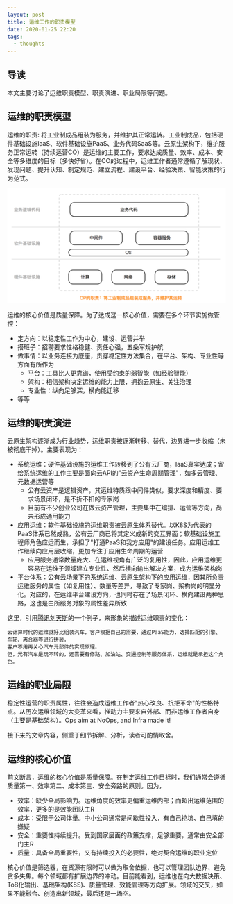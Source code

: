 ```yaml
---
layout: post
title: 运维工作的职责模型
date: 2020-01-25 22:20
tags:
  - thoughts
---
```


## 导读
本文主要讨论了运维职责模型、职责演进、职业局限等问题。

## 运维的职责模型
运维的职责: 将工业制成品组装为服务，并维护其正常运转。工业制成品，包括硬件基础设施IaaS、软件基础设施PaaS、业务代码SaaS等。云原生架构下，维护服务正常运转（持续运营CO）是运维的主要工作，要求达成质量、效率、成本、安全等多维度的目标（多快好省）。在CO的过程中，运维工作者通常遵循了解现状、发现问题、提升认知、制定规范、建立流程、建设平台、经验决策、智能决策的行为范式。

![page.png](https://raw.githubusercontent.com/niean/niean.github.io/master/images/20200125/op-model.png)

运维的核心价值是质量保障。为了达成这一核心价值，需要在多个环节实施做管控：

- 定方向：以稳定性工作为中心，建设、运营并举
- 搭班子：招聘要求性格稳健、责任心强，五条军规护航
- 做事情：以业务连接为底座，贯穿稳定性方法集合，在平台、架构、专业性等方面有所作为
    - 平台：工具比人更靠谱，使用受约束的弱智能（如经验智能）
    - 架构：相信架构决定运维的能力上限，拥抱云原生、关注治理
    - 专业性：纵向足够深，横向能迁移
- 等等


## 运维的职责演进
云原生架构逐渐成为行业趋势，运维职责被逐渐转移、替代，边界进一步收缩（未被彻底干掉）。主要表现为：

- 系统运维：硬件基础设施的运维工作转移到了公有云厂商，IaaS真实达成；留给系统运维的工作主要是面向云API的"云资产生命周期管理"，如多云管理、元数据运营等
    - 公有云资产是逻辑资产，其运维特质跟中间件类似，要求深度和精度、要求场景闭环，是不折不扣的专家岗
    - 目前有不少创业公司在做云资产管理，主要集中在编排、运营等方向，尚未形成通用能力
- 应用运维：软件基础设施的运维职责被云原生体系替代。以K8S为代表的PaaS体系已然成熟，公有云厂商已将其定义成新的交互界面；软基础设施工程师角色应运而生，承担了"打通PaaS和我方应用"的建设任务。应用运维工作继续向应用层收缩，更加专注于应用生命周期的运营
    - 应用服务通常数量庞大、在运维视角有广泛的复用性，因此，应用运维更容易在运维子领域建立专业性、然后横向输出解决方案，成为运维架构岗
- 平台体系：公有云场景下的系统运维、云原生架构下的应用运维，因其所负责运维服务的属性（如复用性）、数量等差异，导致了专家岗、架构岗的明显分化。对应的，在运维平台建设方向，也同时存在了场景闭环、横向建设两种思路，这也是由所服务对象的属性差异所致

这里，引用[腾讯刘天斯](https://mp.weixin.qq.com/s/_wwlN7GeF6VkmrK3q5__tw)的一个例子，来形象的描述运维职责的变化：

```
云计算时代的运维就好比组装汽车，客户根据自己的需要，通过PaaS能力，选择匹配的引擎、车轮、离合器等进行拼装，  
客户不用再关心汽车元部件的实现原理。
但，光有汽车是玩不转的，还需要有修路、加油站、交通控制等服务体系，运维就是承担这个角色。
```

## 运维的职业局限
稳定性运营的职责属性，往往会造成运维工作者"热心改良、抗拒革命"的性格特点。从历次运维领域的大变革来看，推动力主要来自外部、而非运维工作者自身（主要是基础架构）。Ops aim at NoOps, and Infra made it!


接下来的文章内容，侧重于细节拆解、分析，读者可酌情取舍。


## 运维的核心价值
前文断言，运维的核心价值是质量保障。在制定运维工作目标时，我们通常会遵循质量第一、效率第二、成本第三、安全旁路的原则。因为，

- 效率：缺少全局影响力。运维角度的效率更偏重运维内部；而超出运维范围的效率，更多的是效能团队主R
- 成本：受限于公司体量。中小公司通常是间歇性投入，有自己挖坑、自己填的嫌疑
- 安全：重要性持续提升。受到国家层面的政策支撑，足够重要，通常由安全部门主R
- 质量：具备全局重要性，又有持续投入的必要性，绝对契合运维的职业定位

核心价值是筛选器，在资源有限时可以做为取舍依据，也可以管理团队边界、避免贪多失焦。每个领域都有扩展边界的冲动。目前能看到，运维也在向大数据决策、ToB化输出、基础架构(K8S)、质量管理、效能管理等方向扩展。领域的交叉，如果不能融合、创造出新领域，最后还是一场空。

